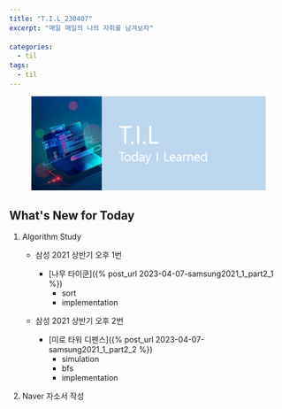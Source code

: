 ```yaml
---
title: "T.I.L_230407"
excerpt: "매일 매일의 나의 자취를 남겨보자"

categories:
  - til
tags:
  - til
---
```

<figure>
    <img src="/assets/images/til_image.png">
</figure>

## What's New for  Today   

1. Algorithm Study
    - 삼성 2021 상반기 오후 1번
        - [나무 타이쿤]({% post_url 2023-04-07-samsung2021_1_part2_1 %})
            - sort
            - implementation

    - 삼성 2021 상반기 오후 2번
      - [미로 타워 디펜스]({% post_url 2023-04-07-samsung2021_1_part2_2 %})
          - simulation
          - bfs
          - implementation

2. Naver 자소서 작성
